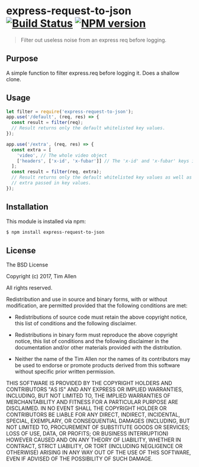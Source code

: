# express-request-to-json [![Build Status](https://travis-ci.org/noblesamurai/node-express-request-to-json.svg?branch=master)](http://travis-ci.org/noblesamurai/node-express-request-to-json) [![NPM version](https://badge-me.herokuapp.com/api/npm/express-request-to-json.png)](http://badges.enytc.com/for/npm/express-request-to-json)

> Filter out useless noise from an express req before logging.

## Purpose

A simple function to filter express.req before logging it.  Does a shallow clone.

## Usage

```js
let filter = require('express-request-to-json');
app.use('/default', (req, res) => {
  const result = filter(req);
  // Result returns only the default whitelisted key values.
});

app.use('/extra', (req, res) => {
  const extra = [
    'video', // The whole video object
    ['headers', ['x-id', 'x-fubar']] // The 'x-id' and 'x-fubar' keys in the header object
  ];
  const result = filter(req, extra);
  // Result returns only the default whitelisted key values as well as the
  // extra passed in key values.
});
```

## Installation

This module is installed via npm:

``` bash
$ npm install express-request-to-json
```

## License

The BSD License

Copyright (c) 2017, Tim Allen

All rights reserved.

Redistribution and use in source and binary forms, with or without modification,
are permitted provided that the following conditions are met:

* Redistributions of source code must retain the above copyright notice, this
  list of conditions and the following disclaimer.

* Redistributions in binary form must reproduce the above copyright notice, this
  list of conditions and the following disclaimer in the documentation and/or
  other materials provided with the distribution.

* Neither the name of the Tim Allen nor the names of its
  contributors may be used to endorse or promote products derived from
  this software without specific prior written permission.

THIS SOFTWARE IS PROVIDED BY THE COPYRIGHT HOLDERS AND CONTRIBUTORS "AS IS" AND
ANY EXPRESS OR IMPLIED WARRANTIES, INCLUDING, BUT NOT LIMITED TO, THE IMPLIED
WARRANTIES OF MERCHANTABILITY AND FITNESS FOR A PARTICULAR PURPOSE ARE
DISCLAIMED. IN NO EVENT SHALL THE COPYRIGHT HOLDER OR CONTRIBUTORS BE LIABLE FOR
ANY DIRECT, INDIRECT, INCIDENTAL, SPECIAL, EXEMPLARY, OR CONSEQUENTIAL DAMAGES
(INCLUDING, BUT NOT LIMITED TO, PROCUREMENT OF SUBSTITUTE GOODS OR SERVICES;
LOSS OF USE, DATA, OR PROFITS; OR BUSINESS INTERRUPTION) HOWEVER CAUSED AND ON
ANY THEORY OF LIABILITY, WHETHER IN CONTRACT, STRICT LIABILITY, OR TORT
(INCLUDING NEGLIGENCE OR OTHERWISE) ARISING IN ANY WAY OUT OF THE USE OF THIS
SOFTWARE, EVEN IF ADVISED OF THE POSSIBILITY OF SUCH DAMAGE.


